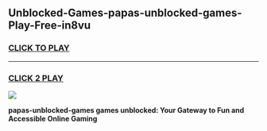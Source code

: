 
## Unblocked-Games-papas-unblocked-games-Play-Free-in8vu
<h3>
<a href="https://premium76.site?title=papas-unblocked-games&ref=18A">CLICK TO PLAY</a></h3>
<hr>

<h3>
<a href="https://premium76.site?title=papas-unblocked-games&ref=18A">CLICK 2 PLAY</a>
  
</h3>

<a href="https://premium76.site?title=papas-unblocked-games&ref=18A"><img src="https://clearcache.store/games.png"></a>


**papas-unblocked-games games unblocked: Your Gateway to Fun and Accessible Online Gaming**
